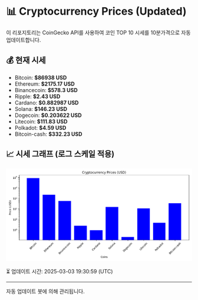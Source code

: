 
# 📊 Cryptocurrency Prices (Updated)

이 리포지토리는 CoinGecko API를 사용하여 코인 TOP 10 시세를 10분가격으로 자동 업데이트합니다.

## 💰 현재 시세
- Bitcoin: **$86938 USD**
- Ethereum: **$2175.17 USD**
- Binancecoin: **$578.3 USD**
- Ripple: **$2.43 USD**
- Cardano: **$0.882987 USD**
- Solana: **$146.23 USD**
- Dogecoin: **$0.203622 USD**
- Litecoin: **$111.83 USD**
- Polkadot: **$4.59 USD**
- Bitcoin-cash: **$332.23 USD**

## 📈 시세 그래프 (로그 스케일 적용)
![Crypto Prices](crypto_prices.png)

⏳ 업데이트 시간: 2025-03-03 19:30:59 (UTC)

---
자동 업데이트 봇에 의해 관리됩니다.
